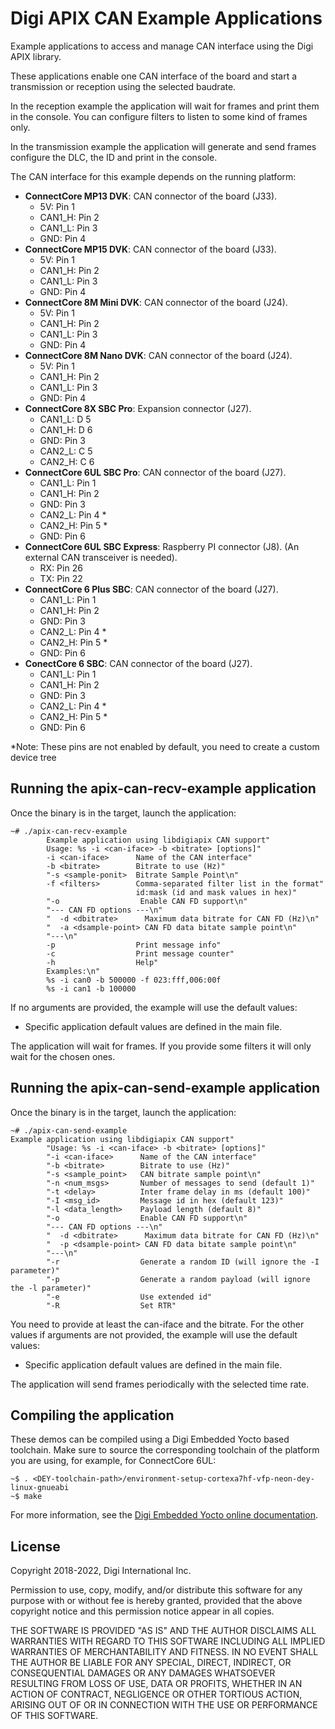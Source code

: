 Digi APIX CAN Example Applications
===================================

Example applications to access and manage CAN interface using the Digi APIX library.

These applications enable one CAN interface of the board and start a transmission or
reception using the selected baudrate.

In the reception example the application will wait for frames and print them in the
console. You can configure filters to listen to some kind of frames only.

In the transmission example the application will generate and send frames configure the DLC,
the ID and print in the console.

The CAN interface for this example depends on the running platform:

 - **ConnectCore MP13 DVK**: CAN connector of the board (J33).
   - 5V: Pin 1
   - CAN1_H: Pin 2
   - CAN1_L: Pin 3
   - GND: Pin 4
 - **ConnectCore MP15 DVK**: CAN connector of the board (J33).
   - 5V: Pin 1
   - CAN1_H: Pin 2
   - CAN1_L: Pin 3
   - GND: Pin 4
 - **ConnectCore 8M Mini DVK**: CAN connector of the board (J24).
   - 5V: Pin 1
   - CAN1_H: Pin 2
   - CAN1_L: Pin 3
   - GND: Pin 4
- **ConnectCore 8M Nano DVK**: CAN connector of the board (J24).
   - 5V: Pin 1
   - CAN1_H: Pin 2
   - CAN1_L: Pin 3
   - GND: Pin 4
- **ConnectCore 8X SBC Pro**: Expansion connector (J27).
   - CAN1_L: D 5
   - CAN1_H: D 6
   - GND: Pin 3
   - CAN2_L: C 5
   - CAN2_H: C 6
- **ConnectCore 6UL SBC Pro**: CAN connector of the board (J27).
   - CAN1_L: Pin 1
   - CAN1_H: Pin 2
   - GND: Pin 3
   - CAN2_L: Pin 4 *
   - CAN2_H: Pin 5 *
   - GND: Pin 6
- **ConnectCore 6UL SBC Express**: Raspberry PI connector (J8). (An external CAN transceiver is needed).
   - RX: Pin 26
   - TX: Pin 22
- **ConnectCore 6 Plus SBC**: CAN connector of the board (J27).
   - CAN1_L: Pin 1
   - CAN1_H: Pin 2
   - GND: Pin 3
   - CAN2_L: Pin 4 *
   - CAN2_H: Pin 5 *
   - GND: Pin 6
- **ConectCore 6 SBC**: CAN connector of the board (J27).
   - CAN1_L: Pin 1
   - CAN1_H: Pin 2
   - GND: Pin 3
   - CAN2_L: Pin 4 *
   - CAN2_H: Pin 5 *
   - GND: Pin 6

*Note: These pins are not enabled by default, you need to create a custom device tree

Running the apix-can-recv-example application
-----------------------
Once the binary is in the target, launch the application:

```
~# ./apix-can-recv-example
		Example application using libdigiapix CAN support"
		Usage: %s -i <can-iface> -b <bitrate> [options]"
		-i <can-iface>      Name of the CAN interface"
		-b <bitrate>        Bitrate to use (Hz)"
		"-s <sample-ponit>  Bitrate Sample Point\n"
		-f <filters>        Comma-separated filter list in the format"
		                    id:mask (id and mask values in hex)"
		"-o                  Enable CAN FD support\n"
		"--- CAN FD options ---\n"
		"  -d <dbitrate>      Maximum data bitrate for CAN FD (Hz)\n"
		"  -a <dsample-point> CAN FD data bitate sample point\n"
		"---\n"
		-p                  Print message info"
		-c                  Print message counter"
		-h                  Help"
		Examples:\n"
		%s -i can0 -b 500000 -f 023:fff,006:00f
		%s -i can1 -b 100000

```
If no arguments are provided, the example will use the default values:
 - Specific application default values are defined in the main file.

 The application will wait for frames. If you provide some filters it will only
 wait for the chosen ones.

 Running the apix-can-send-example application
-----------------------
Once the binary is in the target, launch the application:

```
~# ./apix-can-send-example
Example application using libdigiapix CAN support"
		"Usage: %s -i <can-iface> -b <bitrate> [options]"
		"-i <can-iface>      Name of the CAN interface"
		"-b <bitrate>        Bitrate to use (Hz)"
		"-s <sample_point>   CAN bitrate sample point\n"
		"-n <num_msgs>       Number of messages to send (default 1)"
		"-t <delay>          Inter frame delay in ms (default 100)"
		"-I <msg_id>         Message id in hex (default 123)"
		"-l <data_length>    Payload length (default 8)"
		"-o                  Enable CAN FD support\n"
		"--- CAN FD options ---\n"
		"  -d <dbitrate>      Maximum data bitrate for CAN FD (Hz)\n"
		"  -p <dsample-point> CAN FD data bitate sample point\n"
		"---\n"
		"-r                  Generate a random ID (will ignore the -I parameter)"
		"-p                  Generate a random payload (will ignore the -l parameter)"
		"-e                  Use extended id"
		"-R                  Set RTR"
```

You need to provide at least the can-iface and the bitrate.
For the other values if arguments are not provided, the example will use the default values:
 - Specific application default values are defined in the main file.

The application will send frames periodically with the selected time rate.

Compiling the application
-------------------------
These demos can be compiled using a Digi Embedded Yocto based toolchain. Make
sure to source the corresponding toolchain of the platform you are using,
for example, for ConnectCore 6UL:

```
~$ . <DEY-toolchain-path>/environment-setup-cortexa7hf-vfp-neon-dey-linux-gnueabi
~$ make
```

For more information, see the [Digi Embedded Yocto online documentation](https://github.com/digi-embedded/meta-digi).

License
-------
Copyright 2018-2022, Digi International Inc.

Permission to use, copy, modify, and/or distribute this software for any purpose
with or without fee is hereby granted, provided that the above copyright notice
and this permission notice appear in all copies.

THE SOFTWARE IS PROVIDED "AS IS" AND THE AUTHOR DISCLAIMS ALL WARRANTIES WITH
REGARD TO THIS SOFTWARE INCLUDING ALL IMPLIED WARRANTIES OF MERCHANTABILITY AND
FITNESS. IN NO EVENT SHALL THE AUTHOR BE LIABLE FOR ANY SPECIAL, DIRECT,
INDIRECT, OR CONSEQUENTIAL DAMAGES OR ANY DAMAGES WHATSOEVER RESULTING FROM LOSS
OF USE, DATA OR PROFITS, WHETHER IN AN ACTION OF CONTRACT, NEGLIGENCE OR OTHER
TORTIOUS ACTION, ARISING OUT OF OR IN CONNECTION WITH THE USE OR PERFORMANCE OF
THIS SOFTWARE.
